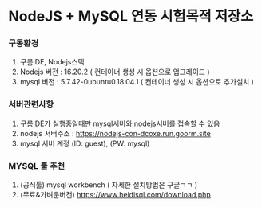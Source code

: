 # NodeJS + MySQL 연동 시험목적 저장소
### 구동환경
1. 구름IDE, Nodejs스택
2. Nodejs 버전 : 16.20.2 ( 컨테이너 생성 시 옵션으로 업그레이드 )
3. mysql 버전 : 5.7.42-0ubuntu0.18.04.1 ( 컨테이너 생성 시 옵션으로 추가설치 )
### 서버관련사항
1. 구름IDE가 실행중일때만 mysql서버와 nodejs서버를 접속할 수 있음
2. nodejs 서버주소 : https://nodejs-con-dcoxe.run.goorm.site
3. mysql 서버 계정 (ID: guest), (PW: mysql)
### MYSQL 툴 추천
1. (공식툴) mysql workbench ( 자세한 설치방법은 구글ㄱㄱ )
2. (무료&가벼운버전) https://www.heidisql.com/download.php
